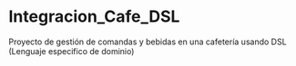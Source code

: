 # Integracion_Cafe_DSL
Proyecto de gestión de comandas y bebidas en una cafetería usando DSL (Lenguaje especifico de dominio)
